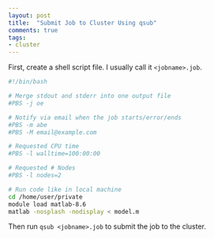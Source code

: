 ```yaml
---
layout: post
title:  "Submit Job to Cluster Using qsub"
comments: true
tags:
- cluster
---
```


First, create a shell script file. I usually call it `<jobname>.job`.

```sh
#!/bin/bash

# Merge stdout and stderr into one output file
#PBS -j oe

# Notify via email when the job starts/error/ends
#PBS -m abe
#PBS -M email@example.com

# Requested CPU time
#PBS -l walltime=100:00:00

# Requested # Nodes
#PBS -l nodes=2

# Run code like in local machine
cd /home/user/private
module load matlab-8.6
matlab -nosplash -nodisplay < model.m
```

Then run `qsub <jobname>.job` to submit the job to the cluster.